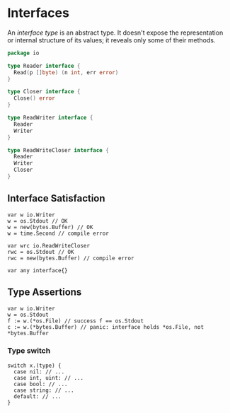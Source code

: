 # Interfaces

An *interface type* is an abstract type. It doesn't expose the representation or internal structure of its values; it reveals only some of their methods.

```go
package io

type Reader interface {
  Read(p []byte) (n int, err error)
}

type Closer interface {
  Close() error
}

type ReadWriter interface {
  Reader
  Writer
}

type ReadWriteCloser interface {
  Reader
  Writer
  Closer
}
```

## Interface Satisfaction

```golang
var w io.Writer
w = os.Stdout // OK
w = new(bytes.Buffer) // OK
w = time.Second // compile error

var wrc io.ReadWriteCloser
rwc = os.Stdout // OK
rwc = new(bytes.Buffer) // compile error

var any interface{}
```

## Type Assertions

```golang
var w io.Writer
w = os.Stdout
f := w.(*os.File) // success f == os.Stdout
c := w.(*bytes.Buffer) // panic: interface holds *os.File, not *bytes.Buffer
```

### Type switch

```golang
switch x.(type) {
  case nil: // ...
  case int, uint: // ...
  case bool: // ...
  case string: // ...
  default: // ...
}
```
